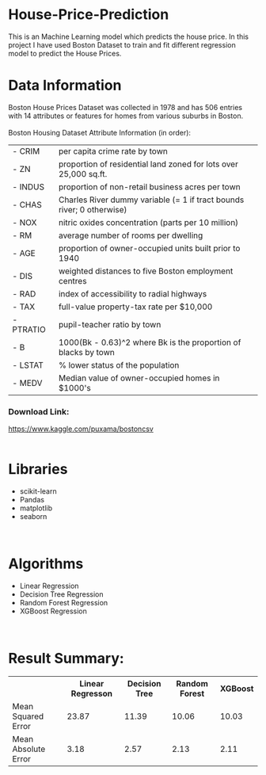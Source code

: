 # House-Price-Prediction
This is an Machine Learning model which predicts the house price. In this project I have used Boston Dataset to train and fit different regression model to predict the House Prices.<br>
# Data Information
Boston House Prices Dataset was collected in 1978 and has 506 entries with 14 attributes or features for homes from various suburbs in Boston.<br>
<br>
Boston Housing Dataset Attribute Information (in order):<br>
<table>
        <tr><td>- CRIM</td><td>per capita crime rate by town</td></tr>
        <tr><td>- ZN</td><td>proportion of residential land zoned for lots over 25,000 sq.ft.</td></tr>
        <tr><td>- INDUS</td><td>proportion of non-retail business acres per town</td></tr>
        <tr><td>- CHAS</td><td>Charles River dummy variable (= 1 if tract bounds river; 0 otherwise)</td></tr>
        <tr><td>- NOX</td><td>nitric oxides concentration (parts per 10 million)</td></tr>
        <tr><td>- RM </td><td>average number of rooms per dwelling</td></tr>
        <tr><td>- AGE</td><td>proportion of owner-occupied units built prior to 1940</td></tr>
        <tr><td>- DIS</td><td>weighted distances to five Boston employment centres</td></tr>
        <tr><td>- RAD</td><td>index of accessibility to radial highways</td></tr>
        <tr><td>- TAX</td><td>full-value property-tax rate per $10,000</td></tr>
        <tr><td>- PTRATIO</td><td>pupil-teacher ratio by town</td></tr>
        <tr><td>- B </td><td>1000(Bk - 0.63)^2 where Bk is the proportion of blacks by town</td></tr>
        <tr><td>- LSTAT </td><td>% lower status of the population</td></tr>
        <tr><td>- MEDV</td><td>Median value of owner-occupied homes in $1000's</td></tr>
</table>

<h3><strong>Download Link:</strong></h3>
<a href="https://www.kaggle.com/puxama/bostoncsv">https://www.kaggle.com/puxama/bostoncsv</a><br>
<br>

# Libraries
<ul>
<li>scikit-learn</li>
<li>Pandas</li>
<li>matplotlib</li>
<li>seaborn</li>
</ul><br>

# Algorithms
<ul>
<li>Linear Regression</li>
<li>Decision Tree Regression</li>
<li>Random Forest Regression</li>
<li>XGBoost Regression</li>
</ul><br>

# Result Summary:
<table>
<tr><th></th><th>Linear Regresson</th><th>Decision Tree</th><th>Random Forest</th><th>XGBoost</th></tr>
<tr><td>Mean Squared Error</td><td>23.87</td><td>11.39</td><td>10.06</td><td>10.03</td></tr>
<tr><td>Mean Absolute Error</td><td>3.18</td><td>2.57</td><td>2.13</td><td>2.11</td></tr>
